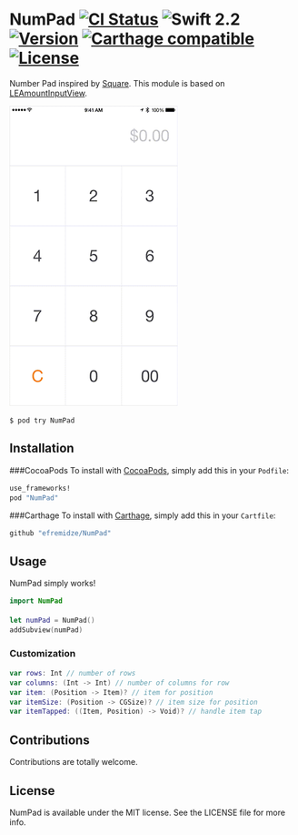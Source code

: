 # NumPad [![CI Status](http://img.shields.io/travis/efremidze/NumPad.svg?style=flat)](https://travis-ci.org/efremidze/NumPad) ![Swift 2.2](https://img.shields.io/badge/Swift-2.2-orange.svg) [![Version](https://img.shields.io/cocoapods/v/NumPad.svg?style=flat)](http://cocoapods.org/pods/NumPad) [![Carthage compatible](https://img.shields.io/badge/Carthage-compatible-4BC51D.svg?style=flat)](https://github.com/Carthage/Carthage) [![License](https://img.shields.io/cocoapods/l/NumPad.svg?style=flat)](http://cocoapods.org/pods/NumPad)

Number Pad inspired by [Square](https://square.com). This module is based on [LEAmountInputView](https://github.com/efremidze/LEAmountInputView).

![Demo](demo.gif)

```
$ pod try NumPad
```

## Installation
###CocoaPods
To install with [CocoaPods](http://cocoapods.org/), simply add this in your `Podfile`:
  ```ruby
  use_frameworks!
  pod "NumPad"
  ```

###Carthage
To install with [Carthage](https://github.com/Carthage/Carthage), simply add this in your `Cartfile`:
  ```ruby
  github "efremidze/NumPad"
  ```

## Usage
NumPad simply works!
```swift
import NumPad

let numPad = NumPad()
addSubview(numPad)
```

### Customization
```swift
var rows: Int // number of rows
var columns: (Int -> Int) // number of columns for row
var item: (Position -> Item)? // item for position
var itemSize: (Position -> CGSize)? // item size for position
var itemTapped: ((Item, Position) -> Void)? // handle item tap
```

## Contributions

Contributions are totally welcome.

## License

NumPad is available under the MIT license. See the LICENSE file for more info.
